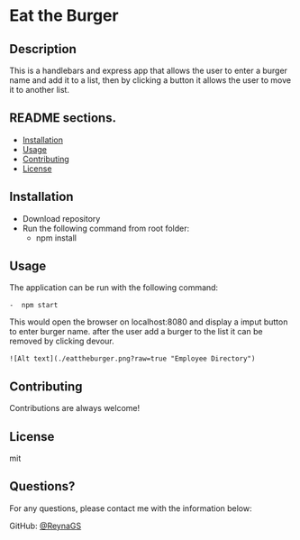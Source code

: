 # Eat the Burger

  
  
  ## Description 
  
  This is a handlebars and express app that allows the user to enter a burger name and add it to a list, then by clicking a button it allows the user to move it to another list. 

  
  ##  README sections. 

  * [Installation](#installation)
  * [Usage](#usage)
  * [Contributing](#contributing)
  * [License](#license)
  
  ## Installation
  
   - Download repository
   - Run the following command from root folder: 
        - npm install
    

        

  ## Usage 
  
  The application can be run with the following command: 

    -  npm start
  This would open the browser on localhost:8080 and display a imput button to enter burger name. after the user add a burger to the list it can be removed by clicking devour.
  

    ![Alt text](./eattheburger.png?raw=true "Employee Directory")

    
  
  
  ## Contributing
  
  
  Contributions are always welcome!
  

  ## License
  
  mit
  

  ## Questions?
   
  
  For any questions, please contact me with the information below:
 
  GitHub: [@ReynaGS](https://github.com/ReynaGS)
  